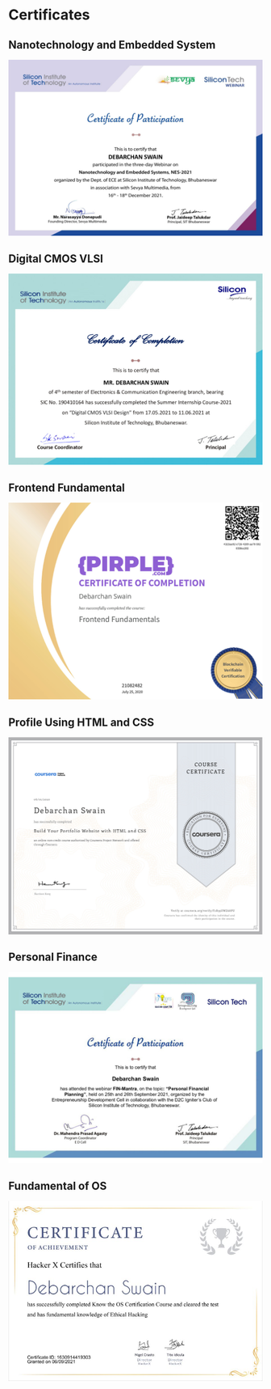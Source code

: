 # Certificates

## Nanotechnology and Embedded System
<p align="center">
  <img src="/photos/NES_2021.jpg">
</p>

## Digital CMOS VLSI
<p align="center">
  <img src="/photos/Digital_CMOS_VLSI.jpg">
</p>

## Frontend Fundamental
<p align="center">
  <img src="/photos/frontend_fundamental.jpg">
</p>

## Profile Using HTML and CSS
<p align="center">
  <img src="/photos/portfolio_using_html&css.jpg">
</p>

## Personal Finance
<p align="center">
  <img src="/photos/personal_finance.jpg">
</p>

## Fundamental of OS
<p align="center">
  <img src="/photos/fundamental_of_os.jpg">
</p>
